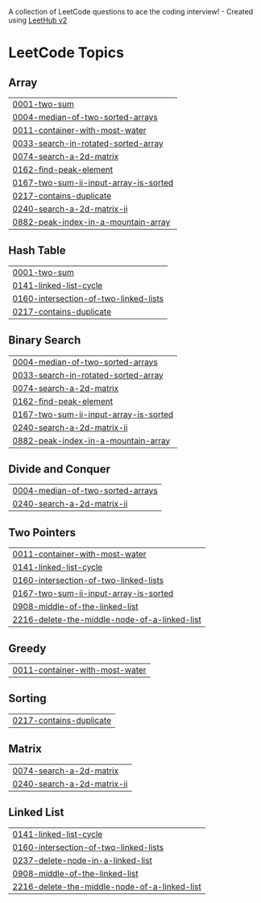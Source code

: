 A collection of LeetCode questions to ace the coding interview! - Created using [LeetHub v2](https://github.com/arunbhardwaj/LeetHub-2.0)
<!---LeetCode Topics Start-->
# LeetCode Topics
## Array
|  |
| ------- |
| [0001-two-sum](https://github.com/Rehan-252/Leetcode-DSA/tree/master/0001-two-sum) |
| [0004-median-of-two-sorted-arrays](https://github.com/Rehan-252/Leetcode-DSA/tree/master/0004-median-of-two-sorted-arrays) |
| [0011-container-with-most-water](https://github.com/Rehan-252/Leetcode-DSA/tree/master/0011-container-with-most-water) |
| [0033-search-in-rotated-sorted-array](https://github.com/Rehan-252/Leetcode-DSA/tree/master/0033-search-in-rotated-sorted-array) |
| [0074-search-a-2d-matrix](https://github.com/Rehan-252/Leetcode-DSA/tree/master/0074-search-a-2d-matrix) |
| [0162-find-peak-element](https://github.com/Rehan-252/Leetcode-DSA/tree/master/0162-find-peak-element) |
| [0167-two-sum-ii-input-array-is-sorted](https://github.com/Rehan-252/Leetcode-DSA/tree/master/0167-two-sum-ii-input-array-is-sorted) |
| [0217-contains-duplicate](https://github.com/Rehan-252/Leetcode-DSA/tree/master/0217-contains-duplicate) |
| [0240-search-a-2d-matrix-ii](https://github.com/Rehan-252/Leetcode-DSA/tree/master/0240-search-a-2d-matrix-ii) |
| [0882-peak-index-in-a-mountain-array](https://github.com/Rehan-252/Leetcode-DSA/tree/master/0882-peak-index-in-a-mountain-array) |
## Hash Table
|  |
| ------- |
| [0001-two-sum](https://github.com/Rehan-252/Leetcode-DSA/tree/master/0001-two-sum) |
| [0141-linked-list-cycle](https://github.com/Rehan-252/Leetcode-DSA/tree/master/0141-linked-list-cycle) |
| [0160-intersection-of-two-linked-lists](https://github.com/Rehan-252/Leetcode-DSA/tree/master/0160-intersection-of-two-linked-lists) |
| [0217-contains-duplicate](https://github.com/Rehan-252/Leetcode-DSA/tree/master/0217-contains-duplicate) |
## Binary Search
|  |
| ------- |
| [0004-median-of-two-sorted-arrays](https://github.com/Rehan-252/Leetcode-DSA/tree/master/0004-median-of-two-sorted-arrays) |
| [0033-search-in-rotated-sorted-array](https://github.com/Rehan-252/Leetcode-DSA/tree/master/0033-search-in-rotated-sorted-array) |
| [0074-search-a-2d-matrix](https://github.com/Rehan-252/Leetcode-DSA/tree/master/0074-search-a-2d-matrix) |
| [0162-find-peak-element](https://github.com/Rehan-252/Leetcode-DSA/tree/master/0162-find-peak-element) |
| [0167-two-sum-ii-input-array-is-sorted](https://github.com/Rehan-252/Leetcode-DSA/tree/master/0167-two-sum-ii-input-array-is-sorted) |
| [0240-search-a-2d-matrix-ii](https://github.com/Rehan-252/Leetcode-DSA/tree/master/0240-search-a-2d-matrix-ii) |
| [0882-peak-index-in-a-mountain-array](https://github.com/Rehan-252/Leetcode-DSA/tree/master/0882-peak-index-in-a-mountain-array) |
## Divide and Conquer
|  |
| ------- |
| [0004-median-of-two-sorted-arrays](https://github.com/Rehan-252/Leetcode-DSA/tree/master/0004-median-of-two-sorted-arrays) |
| [0240-search-a-2d-matrix-ii](https://github.com/Rehan-252/Leetcode-DSA/tree/master/0240-search-a-2d-matrix-ii) |
## Two Pointers
|  |
| ------- |
| [0011-container-with-most-water](https://github.com/Rehan-252/Leetcode-DSA/tree/master/0011-container-with-most-water) |
| [0141-linked-list-cycle](https://github.com/Rehan-252/Leetcode-DSA/tree/master/0141-linked-list-cycle) |
| [0160-intersection-of-two-linked-lists](https://github.com/Rehan-252/Leetcode-DSA/tree/master/0160-intersection-of-two-linked-lists) |
| [0167-two-sum-ii-input-array-is-sorted](https://github.com/Rehan-252/Leetcode-DSA/tree/master/0167-two-sum-ii-input-array-is-sorted) |
| [0908-middle-of-the-linked-list](https://github.com/Rehan-252/Leetcode-DSA/tree/master/0908-middle-of-the-linked-list) |
| [2216-delete-the-middle-node-of-a-linked-list](https://github.com/Rehan-252/Leetcode-DSA/tree/master/2216-delete-the-middle-node-of-a-linked-list) |
## Greedy
|  |
| ------- |
| [0011-container-with-most-water](https://github.com/Rehan-252/Leetcode-DSA/tree/master/0011-container-with-most-water) |
## Sorting
|  |
| ------- |
| [0217-contains-duplicate](https://github.com/Rehan-252/Leetcode-DSA/tree/master/0217-contains-duplicate) |
## Matrix
|  |
| ------- |
| [0074-search-a-2d-matrix](https://github.com/Rehan-252/Leetcode-DSA/tree/master/0074-search-a-2d-matrix) |
| [0240-search-a-2d-matrix-ii](https://github.com/Rehan-252/Leetcode-DSA/tree/master/0240-search-a-2d-matrix-ii) |
## Linked List
|  |
| ------- |
| [0141-linked-list-cycle](https://github.com/Rehan-252/Leetcode-DSA/tree/master/0141-linked-list-cycle) |
| [0160-intersection-of-two-linked-lists](https://github.com/Rehan-252/Leetcode-DSA/tree/master/0160-intersection-of-two-linked-lists) |
| [0237-delete-node-in-a-linked-list](https://github.com/Rehan-252/Leetcode-DSA/tree/master/0237-delete-node-in-a-linked-list) |
| [0908-middle-of-the-linked-list](https://github.com/Rehan-252/Leetcode-DSA/tree/master/0908-middle-of-the-linked-list) |
| [2216-delete-the-middle-node-of-a-linked-list](https://github.com/Rehan-252/Leetcode-DSA/tree/master/2216-delete-the-middle-node-of-a-linked-list) |
<!---LeetCode Topics End-->